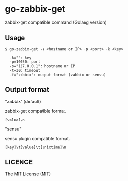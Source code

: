 go-zabbix-get
=============

zabbix-get compatible command (Golang version)

Usage
------

```
$ go-zabbix-get -s <hostname or IP> -p <port> -k <key>

  -k="": key
  -p=10050: port
  -s="127.0.0.1": hostname or IP
  -t=30: timeout
  -f="zabbix": output format (zabbix or sensu)
```

Output format
-----

"zabbix" (default)

zabbix-get compatible format.
```
[value]\n
```

"sensu"

sensu plugin compatible format.
```
[key]\t[value]\t[unixtime]\n
```

LICENCE
-------

The MIT License (MIT)
